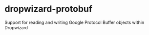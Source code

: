 dropwizard-protobuf
===================

Support for reading and writing Google Protocol Buffer objects within Dropwizard
